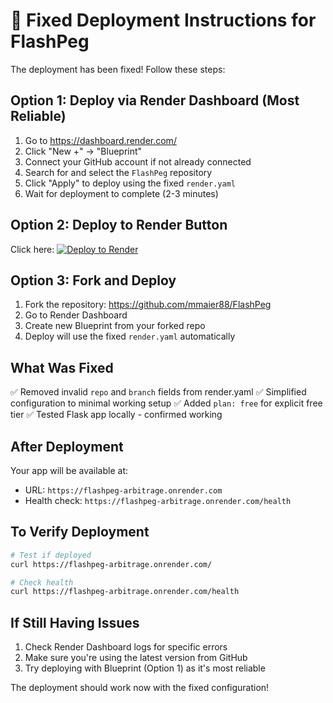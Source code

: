 # 🚀 Fixed Deployment Instructions for FlashPeg

The deployment has been fixed! Follow these steps:

## Option 1: Deploy via Render Dashboard (Most Reliable)

1. Go to https://dashboard.render.com/
2. Click "New +" → "Blueprint"
3. Connect your GitHub account if not already connected
4. Search for and select the `FlashPeg` repository
5. Click "Apply" to deploy using the fixed `render.yaml`
6. Wait for deployment to complete (2-3 minutes)

## Option 2: Deploy to Render Button

Click here: [![Deploy to Render](https://render.com/images/deploy-to-render-button.svg)](https://render.com/deploy?repo=https://github.com/mmaier88/FlashPeg)

## Option 3: Fork and Deploy

1. Fork the repository: https://github.com/mmaier88/FlashPeg
2. Go to Render Dashboard
3. Create new Blueprint from your forked repo
4. Deploy will use the fixed `render.yaml` automatically

## What Was Fixed

✅ Removed invalid `repo` and `branch` fields from render.yaml
✅ Simplified configuration to minimal working setup
✅ Added `plan: free` for explicit free tier
✅ Tested Flask app locally - confirmed working

## After Deployment

Your app will be available at:
- URL: `https://flashpeg-arbitrage.onrender.com`
- Health check: `https://flashpeg-arbitrage.onrender.com/health`

## To Verify Deployment

```bash
# Test if deployed
curl https://flashpeg-arbitrage.onrender.com/

# Check health
curl https://flashpeg-arbitrage.onrender.com/health
```

## If Still Having Issues

1. Check Render Dashboard logs for specific errors
2. Make sure you're using the latest version from GitHub
3. Try deploying with Blueprint (Option 1) as it's most reliable

The deployment should work now with the fixed configuration!